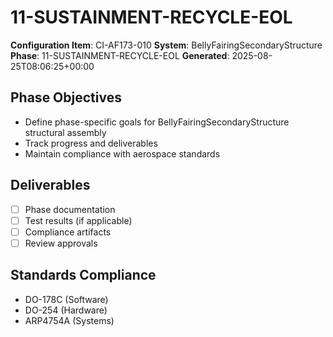 # 11-SUSTAINMENT-RECYCLE-EOL

**Configuration Item**: CI-AF173-010
**System**: BellyFairingSecondaryStructure
**Phase**: 11-SUSTAINMENT-RECYCLE-EOL
**Generated**: 2025-08-25T08:06:25+00:00

## Phase Objectives
- Define phase-specific goals for BellyFairingSecondaryStructure structural assembly
- Track progress and deliverables
- Maintain compliance with aerospace standards

## Deliverables
- [ ] Phase documentation
- [ ] Test results (if applicable)
- [ ] Compliance artifacts
- [ ] Review approvals

## Standards Compliance
- DO-178C (Software)
- DO-254 (Hardware)
- ARP4754A (Systems)

